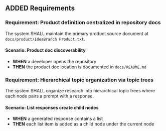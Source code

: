 ## ADDED Requirements

### Requirement: Product definition centralized in repository docs
The system SHALL maintain the primary product source document at `docs/product/IdeaBranch Product.txt`.

#### Scenario: Product doc discoverability
- **WHEN** a developer opens the repository
- **THEN** the product doc location is documented in `docs/README.md`

### Requirement: Hierarchical topic organization via topic trees
The system SHALL organize research into hierarchical topic trees where each node pairs a prompt with a response.

#### Scenario: List responses create child nodes
- **WHEN** a generated response contains a list
- **THEN** each list item is added as a child node under the current node

